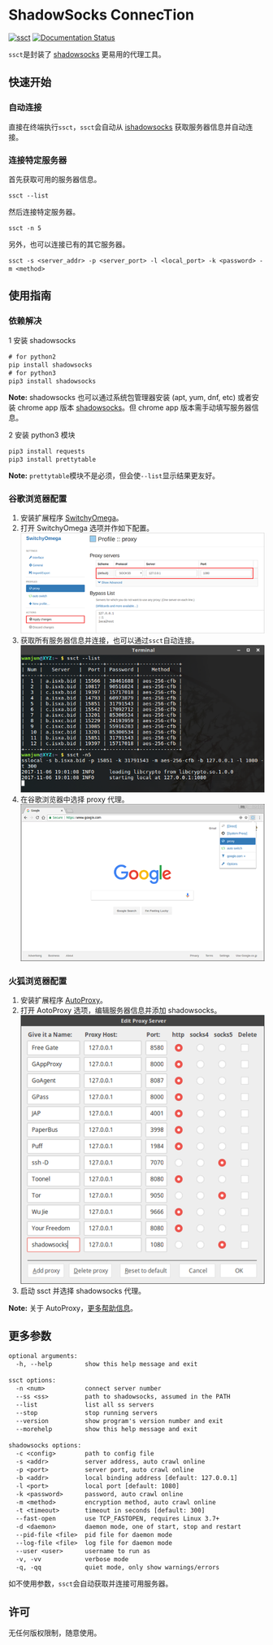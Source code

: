 # ShadowSocks ConnecTion

[![ssct](https://img.shields.io/badge/Platform-%20Linux%20%7C%20MACOS-brightgreen.svg)](ssct)
[![Documentation Status](https://img.shields.io/badge/English-latest-brightgreen.svg)](README.md)

`ssct`是封装了 [shadowsocks](https://github.com/shadowsocks/shadowsocks) 更易用的代理工具。

## 快速开始

### 自动连接

直接在终端执行`ssct`，`ssct`会自动从 [ishadowsocks](http://ss.ishadowx.com) 获取服务器信息并自动连接。

### 连接特定服务器

首先获取可用的服务器信息。

```
ssct --list
```

然后连接特定服务器。

```
ssct -n 5
```

另外，也可以连接已有的其它服务器。

```
ssct -s <server_addr> -p <server_port> -l <local_port> -k <password> -m <method>
```

## 使用指南

### 依赖解决

1 安装 shadowsocks

```
# for python2
pip install shadowsocks
# for python3
pip3 install shadowsocks
```

**Note:** shadowsocks 也可以通过系统包管理器安装 (apt, yum, dnf, etc) 或者安装 chrome app 版本 [shadowsocks](https://chrome.google.com/webstore/detail/shadowsocks/fnhhahhihediajgefcnlpdmnogndblbi?utm_source=chrome-app-launcher-info-dialog)。但 chrome app 版本需手动填写服务器信息。

2 安装 python3 模块

```
pip3 install requests
pip3 install prettytable
```

**Note:** `prettytable`模块不是必须，但会使`--list`显示结果更友好。

### 谷歌浏览器配置

1. 安装扩展程序 [SwitchyOmega](https://chrome.google.com/webstore/detail/proxy-switchyomega/padekgcemlokbadohgkifijomclgjgif)。
2. 打开 SwitchyOmega 选项并作如下配置。
![set switchyomega proxy](img/config-swithyomega.png)
3. 获取所有服务器信息并连接，也可以通过`ssct`自动连接。
![start ssct](img/start-ssct.png)
4. 在谷歌浏览器中选择 proxy 代理。  
![select proxy option](img/chrome-proxy.png)

### 火狐浏览器配置

1. 安装扩展程序 [AutoProxy](https://addons.mozilla.org/en-us/firefox/addon/autoproxy)。
2. 打开 AotoProxy 选项，编辑服务器信息并添加 shadowsocks。
![edit proxy server](img/edit-autoproxy-server.png)
3. 启动 ssct 并选择 shadowsocks 代理。

**Note:** 关于 AutoProxy，[更多帮助信息](https://autoproxy.org/getting_started)。

## 更多参数

```
optional arguments:
  -h, --help         show this help message and exit

ssct options:
  -n <num>           connect server number
  --ss <ss>          path to shadowsocks, assumed in the PATH
  --list             list all ss servers
  --stop             stop running servers
  --version          show program's version number and exit
  --morehelp         show this help message and exit

shadowsocks options:
  -c <config>        path to config file
  -s <addr>          server address, auto crawl online
  -p <port>          server port, auto crawl online
  -b <addr>          local binding address [default: 127.0.0.1]
  -l <port>          local port [default: 1080]
  -k <password>      password, auto crawl online
  -m <method>        encryption method, auto crawl online
  -t <timeout>       timeout in seconds [default: 300]
  --fast-open        use TCP_FASTOPEN, requires Linux 3.7+
  -d <daemon>        daemon mode, one of start, stop and restart
  --pid-file <file>  pid file for daemon mode
  --log-file <file>  log file for daemon mode
  --user <user>      username to run as
  -v, -vv            verbose mode
  -q, -qq            quiet mode, only show warnings/errors
```

如不使用参数，`ssct`会自动获取并连接可用服务器。

## 许可

无任何版权限制，随意使用。
